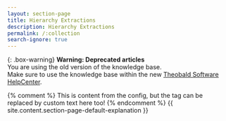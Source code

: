 ```yaml
---
layout: section-page
title: Hierarchy Extractions
description: Hierarchy Extractions
permalink: /:collection
search-ignore: true
---
```


{: .box-warning}
**Warning: Deprecated articles** <br>
You are using the old version of the knowledge base.<br>
Make sure to use the knowledge base within the new [Theobald Software HelpCenter](https://helpcenter.theobald-software.com/).

{% comment %} This is content from the config, but the tag can be replaced by custom text here too! {% endcomment %}
{{ site.content.section-page-default-explanation }}